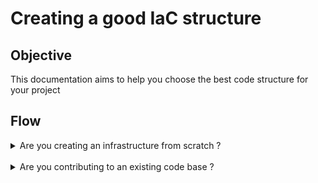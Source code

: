 # Creating a good IaC structure

## Objective

This documentation aims to help you choose the best code structure for your project

## Flow

<details><summary>Are you creating an infrastructure from scratch ? </summary>  
  
Great ! First, how many teams will work on this infrastructure ?

<details><summary>1 team (The operational team)</summary>  

Only the operational team will be creating components in this infrastructure. Make sure that you know how will devs (and possibly data engineer) deploy their code and who creates what they will need to host them.

How many segmentation do you need to create your resources ? (Sandbox, dev, staging, production or is it global to all environments)

<details><summary>1 environment or multi-environment resources</summary>  

You could only need one if you're a creating a share network between environment, it's best to code it in the same place. This is very useful if you are building the hub of a hub and spoke.
It can also be used to manage IAM users or rules.

➡️ Divide your repository by project need (Network, DNS, IAM)

➡️ Don't hesitate to create sub layer for complex project needs. Per example, have different network configuration in and out of production.

```tree
.
├── layers
│   ├── gateways
│   ├── dns-and-private-ca
│   ├── github-runners
│   ├── load-balancers
│   │   ├── non-production
│   │   └── production
│   ├── subnet-routing
│   │   ├── dev
│   │   ├── network
│   │   ├── production
│   │   ├── sandbox
│   │   ├── staging
│   │   └── test
│   ├── transit-gateway-routing
│   │   ├── hub
│   │   └── spoke
│   ├── vpc
│   │   ├── dev
│   │   ├── network
│   │   ├── production
│   │   ├── sandbox
│   │   ├── staging
│   │   └── test
│   ├── vpc-endpoint
│   └── vpn
└── modules
    ├── dns-and-private-ca
    ├── gateways
    ├── github-runners
    ├── load-balancers
    ├── subnet-routing
    ├── transit-gateway-routing
    ├── vpc
    ├── vpc-endpoint
    └── vpn
```

This code base has been used on:

- Wizzair

</details>

<details><summary>2 or + environments</summary>  

This is the most classic setup, having multiple environment to have segmentation between stages of release.

To organize your code you will need to reflect on what you are most likely to create regularly ?

<details><summary>Environment (default approach)</summary>  

This is the default approach. You can start with pre-production and production.
This can also be used if you don't need Terraform to create the application requirement (Ex: For every app I need a new database or ECS instance)

➡️ IaC environment oriented

```tree
.
├── layers
│   └── fr
│       ├── dev
│       │   ├── application-1
│       │   │   ├── app.hcl
│       │   │   ├── bucket
│       │   │   │   └── terragrunt.hcl
│       │   │   ├── database
│       │   │   │   └── terragrunt.hcl
│       │   │   └── ecs
│       │   │       └── terragrunt.hcl
│       │   ├── application-2
│       │   │   ├── app.hcl
│       │   │   └── bucket
│       │   │       └── terragrunt.hcl
│       │   └── env.hcl
│       └── region.hcl
└── modules
```

</details>

<details><summary>Applications</summary>  

This approach gives more responsibility on each application

➡️ IaC application oriented

```tree
.
├── application-1
│   ├── app.hcl
│   └── fr
│       ├── dev
│       │   ├── bucket
│       │   │   └── terragrunt.hcl
│       │   ├── database
│       │   │   └── terragrunt.hcl
│       │   ├── ecs
│       │   │   └── terragrunt.hcl
│       │   └── env.hcl
│       └── region.hcl
└── application-2
    ├── app.hcl
    └── fr
        ├── dev
        │   ├── bucket
        │   │   └── terragrunt.hcl
        │   └── env.hcl
        └── region.hcl
```
</details>
</details>
</details>
<details><summary>2 or more teams</summary>  

You can have multiple operational teams. One for the network, IAM or even data engineers.

➡️ Create a repository for each team to seperate git flows

➡️ You can then follow the guidelines for `1 team` for each team.

</details>
</details>


<br>
<details>  
<summary> Are you contributing to an existing code base ? </summary>  
  
TODO

<details>  
<summary> Have you identified where you will add your ressources ? </summary>  
    

    
</details>
</details>
